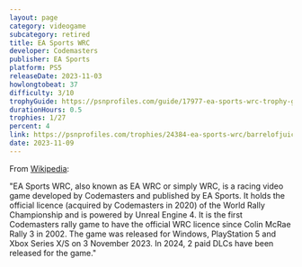 ```yaml
---
layout: page
category: videogame
subcategory: retired
title: EA Sports WRC
developer: Codemasters
publisher: EA Sports
platform: PS5
releaseDate: 2023-11-03
howlongtobeat: 37
difficulty: 3/10
trophyGuide: https://psnprofiles.com/guide/17977-ea-sports-wrc-trophy-guide
durationHours: 0.5
trophies: 1/27
percent: 4
link: https://psnprofiles.com/trophies/24384-ea-sports-wrc/barrelofjuice
date: 2023-11-09
---
```


From [Wikipedia](https://en.wikipedia.org/wiki/EA_Sports_WRC):

"EA Sports WRC, also known as EA WRC or simply WRC, is a racing video game developed by Codemasters and published by EA Sports. It holds the official licence (acquired by Codemasters in 2020) of the World Rally Championship and is powered by Unreal Engine 4. It is the first Codemasters rally game to have the official WRC licence since Colin McRae Rally 3 in 2002. The game was released for Windows, PlayStation 5 and Xbox Series X/S on 3 November 2023. In 2024, 2 paid DLCs have been released for the game."
